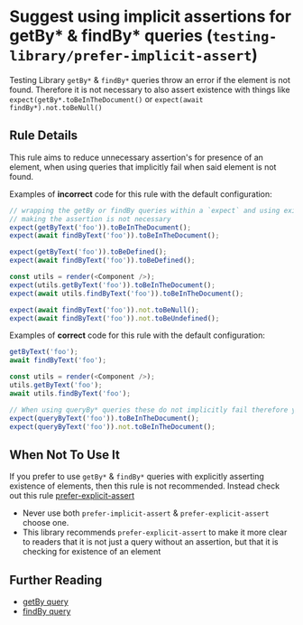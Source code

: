 # Suggest using implicit assertions for getBy* & findBy* queries (`testing-library/prefer-implicit-assert`)

<!-- end auto-generated rule header -->

Testing Library `getBy*` & `findBy*` queries throw an error if the element is not
found. Therefore it is not necessary to also assert existence with things like `expect(getBy*.toBeInTheDocument()` or `expect(await findBy*).not.toBeNull()`

## Rule Details

This rule aims to reduce unnecessary assertion's for presence of an element,
when using queries that implicitly fail when said element is not found.

Examples of **incorrect** code for this rule with the default configuration:

```js
// wrapping the getBy or findBy queries within a `expect` and using existence matchers for
// making the assertion is not necessary
expect(getByText('foo')).toBeInTheDocument();
expect(await findByText('foo')).toBeInTheDocument();

expect(getByText('foo')).toBeDefined();
expect(await findByText('foo')).toBeDefined();

const utils = render(<Component />);
expect(utils.getByText('foo')).toBeInTheDocument();
expect(await utils.findByText('foo')).toBeInTheDocument();

expect(await findByText('foo')).not.toBeNull();
expect(await findByText('foo')).not.toBeUndefined();
```

Examples of **correct** code for this rule with the default configuration:

```js
getByText('foo');
await findByText('foo');

const utils = render(<Component />);
utils.getByText('foo');
await utils.findByText('foo');

// When using queryBy* queries these do not implicitly fail therefore you should explicitly check if your elements exist or not
expect(queryByText('foo')).toBeInTheDocument();
expect(queryByText('foo')).not.toBeInTheDocument();
```

## When Not To Use It

If you prefer to use `getBy*` & `findBy*` queries with explicitly asserting existence of elements, then this rule is not recommended. Instead check out this rule [prefer-explicit-assert](https://github.com/testing-library/eslint-plugin-testing-library/blob/main/docs/rules/prefer-explicit-assert.md)

- Never use both `prefer-implicit-assert` & `prefer-explicit-assert` choose one.
- This library recommends `prefer-explicit-assert` to make it more clear to readers that it is not just a query without an assertion, but that it is checking for existence of an element

## Further Reading

- [getBy query](https://testing-library.com/docs/dom-testing-library/api-queries#getby)
- [findBy query](https://testing-library.com/docs/dom-testing-library/api-queries#findBy)
